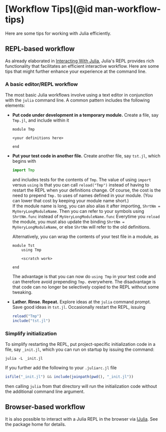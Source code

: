 # [Workflow Tips](@id man-workflow-tips)

Here are some tips for working with Julia efficiently.

## REPL-based workflow

As already elaborated in [Interacting With Julia](@ref), Julia's REPL provides rich functionality
that facilitates an efficient interactive workflow. Here are some tips that might further enhance
your experience at the command line.

### A basic editor/REPL workflow

The most basic Julia workflows involve using a text editor in conjunction with the `julia` command
line. A common pattern includes the following elements:

  * **Put code under development in a temporary module.** Create a file, say `Tmp.jl`, and include
    within it

    ```
    module Tmp

    <your definitions here>

    end
    ```
  * **Put your test code in another file.** Create another file, say `tst.jl`, which begins with

    ```julia
    import Tmp
    ```

    and includes tests for the contents of `Tmp`. The value of using `import` versus `using` is that
    you can call `reload("Tmp")` instead of having to restart the REPL when your definitions change.
    Of course, the cost is the need to prepend `Tmp.` to uses of names defined in your module. (You
    can lower that cost by keeping your module name short.)  
    If the module name is long, you can also alias it after importing, 
    `ShrtNm = MyVeryLongModuleName`. Then you can refer to your symbols using `ShrtNm.func` instead of 
    `MyVeryLongModuleName.func` Everytime you `reload` the module, you
    must also update the binding `ShrtNm = MyVeryLongModuleName`, or else
    `ShrtNm` will refer to the old definitions.

    Alternatively, you can wrap the contents of your test file in a module, as

    ```
    module Tst
        using Tmp

        <scratch work>

    end
    ```

    The advantage is that you can now do `using Tmp` in your test code and can therefore avoid prepending
    `Tmp.` everywhere. The disadvantage is that code can no longer be selectively copied to the REPL
    without some tweaking.
  * **Lather. Rinse. Repeat.** Explore ideas at the `julia` command prompt. Save good ideas in `tst.jl`.
    Occasionally restart the REPL, issuing

    ```julia
    reload("Tmp")
    include("tst.jl")
    ```

### Simplify initialization

To simplify restarting the REPL, put project-specific initialization code in a file, say `_init.jl`,
which you can run on startup by issuing the command:

```
julia -L _init.jl
```

If you further add the following to your `.juliarc.jl` file

```julia
isfile("_init.jl") && include(joinpath(pwd(), "_init.jl"))
```

then calling `julia` from that directory will run the initialization code without the additional
command line argument.

## Browser-based workflow

It is also possible to interact with a Julia REPL in the browser via [IJulia](https://github.com/JuliaLang/IJulia.jl).
See the package home for details.
